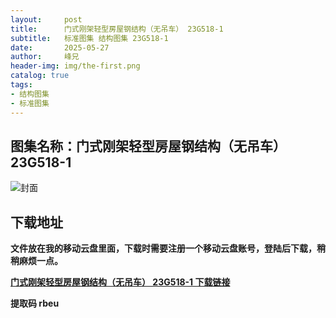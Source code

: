 ```yaml
---
layout:     post
title:      门式刚架轻型房屋钢结构（无吊车） 23G518-1
subtitle:   标准图集 结构图集 23G518-1
date:       2025-05-27
author:     峰兄
header-img: img/the-first.png
catalog: true
tags:
- 结构图集
- 标准图集
---
```

## 图集名称：门式刚架轻型房屋钢结构（无吊车） 23G518-1
![封面](https://pic1.imgdb.cn/item/683579bf58cb8da5c81229db.jpg)


## 下载地址 ##
**文件放在我的移动云盘里面，下载时需要注册一个移动云盘账号，登陆后下载，稍稍麻烦一点。**  
  
[**门式刚架轻型房屋钢结构（无吊车） 23G518-1 下载链接**](https://caiyun.139.com/w/i/2nc6ptwWjodi2)


**提取码 rbeu**

